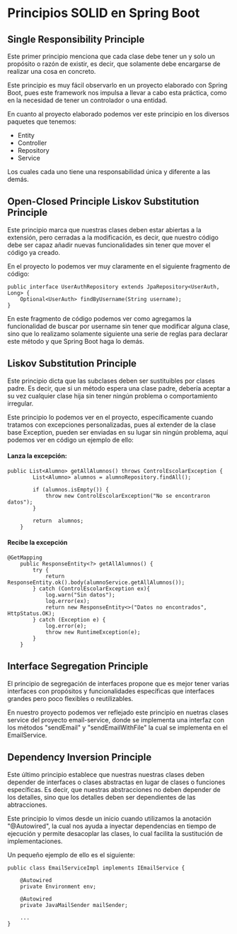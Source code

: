 # Principios SOLID en Spring Boot

## Single Responsibility Principle 
Este primer principio menciona que cada clase debe tener un y solo un propósito o razón de existir, es decir, que solamente debe encargarse de realizar una cosa en concreto.

Este principio es muy fácil observarlo en un proyecto elaborado con Spring Boot, pues este framework nos impulsa a llevar a cabo esta práctica, como en la necesidad de tener un controlador o una entidad.

En cuanto al proyecto elaborado podemos ver este principio en los diversos paquetes que tenemos:
 - Entity
 - Controller
 - Repository
 - Service

Los cuales cada uno tiene una responsabilidad única y diferente a las demás.

## Open-Closed Principle Liskov Substitution Principle 
Este principio marca que nuestras clases deben estar abiertas a la extensión, pero cerradas a la modificación, es decir, que nuestro código debe ser capaz añadir nuevas funcionalidades sin tener que mover el código ya creado.

En el proyecto lo podemos ver muy claramente en el siguiente fragmento de código:

```
public interface UserAuthRepository extends JpaRepository<UserAuth, Long> {
    Optional<UserAuth> findByUsername(String username);
}
```

En este fragmento de código podemos ver como agregamos la funcionalidad de buscar por username sin tener que modificar alguna clase, sino que lo realizamo solamente siguiente una serie de reglas para declarar este método y que Spring Boot haga lo demás.

## Liskov Substitution Principle
Este principio dicta que las subclases deben ser sustituibles por clases padre. Es decir, que si un método espera una clase padre, debería aceptar a su vez cualquier clase hija sin tener ningún problema o comportamiento irregular.

Este principio lo podemos ver en el proyecto, específicamente cuando tratamos con excepciones personalizadas, pues al extender de la clase base Exception, pueden ser enviadas en su lugar sin ningún problema, aquí podemos ver en código un ejemplo de ello:
#### Lanza la excepción:
```
public List<Alumno> getAllAlumnos() throws ControlEscolarException {
        List<Alumno> alumnos = alumnoRepository.findAll();

        if (alumnos.isEmpty()) {
            throw new ControlEscolarException("No se encontraron datos");
        }

        return  alumnos;
    }
```
#### Recibe la excepción
```
@GetMapping
    public ResponseEntity<?> getAllAlumnos() {
        try {
            return ResponseEntity.ok().body(alumnoService.getAllAlumnos());
        } catch (ControlEscolarException ex){
            log.warn("Sin datos");
            log.error(ex);
            return new ResponseEntity<>("Datos no encontrados", HttpStatus.OK);
        } catch (Exception e) {
            log.error(e);
            throw new RuntimeException(e);
        }
    }
```
## Interface Segregation Principle
El principio de segregación de interfaces propone que es mejor tener varias interfaces con propósitos y funcionalidades específicas que interfaces grandes pero poco flexibles o reutilizables.

En nuestro proyecto podemos ver reflejado este principio en nuetras clases service del proyecto email-service, donde se implementa una interfaz con los métodos "sendEmail" y "sendEmailWithFile" la cual se implementa en el EmailService.

## Dependency Inversion Principle
Este último principio establece que nuestras nuestras clases deben depender de interfaces o clases abstractas en lugar de clases o funciones específicas. Es decir, que nuestras abstracciones no deben depender de los detalles, sino que los detalles deben ser dependientes de las abtracciones.

Este principio lo vimos desde un inicio cuando utilizamos la anotación "@Autowired", la cual nos ayuda a inyectar dependencias en tiempo de ejecución y permite desacoplar las clases, lo cual facilita la sustitución de implementaciones.

Un pequeño ejemplo de ello es el siguiente:
```
public class EmailServiceImpl implements IEmailService {

    @Autowired
    private Environment env;

    @Autowired
    private JavaMailSender mailSender;
	
	...
}
```

